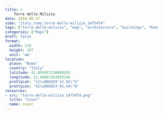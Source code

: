 ```yaml
---
title: > 
    Torre delle Milizie
date: 2018-09-27
code: "italy_roma_torre-delle-milizie_1475474"
tags: ["torre-delle-milizie", "map", "architecture", "buildings", "Roma", "Italy"]
categories: ["Maps"]
draft: false
format:
  width: 210
  height: 297
  unit: 'mm'
location:
  place: "Roma"
  country: "Italy"
  latitude: 41.895957238690265
  longitude: 12.48667262893246
  prettyLat: "12\u00b029'12.02\"E"
  prettyLon: "41\u00b053'45.44\"N"
resources:
- src: "torre-delle-milizie_1475474.png"
  title: "Cover"
  name: cover
---
```

